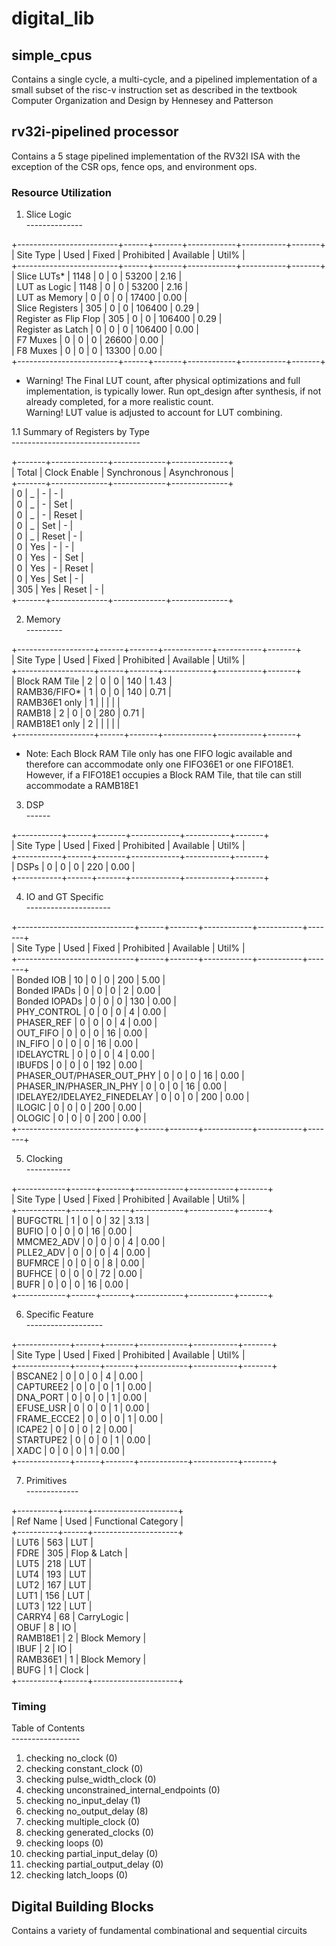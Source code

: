 # digital_lib

## simple_cpus
Contains a single cycle, a multi-cycle, and a pipelined implementation of a small subset of the risc-v instruction set as described in the
textbook Computer Organization and Design by Hennesey and Patterson

## rv32i-pipelined processor
Contains a 5 stage pipelined implementation of the RV32I ISA with the exception of the CSR ops, fence ops, and environment ops.

### Resource Utilization
1. Slice Logic<br>
--------------<br>

+-------------------------+------+-------+------------+-----------+-------+<br>
|        Site Type        | Used | Fixed | Prohibited | Available | Util% |<br>
+-------------------------+------+-------+------------+-----------+-------+<br>
| Slice LUTs*             | 1148 |     0 |          0 |     53200 |  2.16 |<br>
|   LUT as Logic          | 1148 |     0 |          0 |     53200 |  2.16 |<br>
|   LUT as Memory         |    0 |     0 |          0 |     17400 |  0.00 |<br>
| Slice Registers         |  305 |     0 |          0 |    106400 |  0.29 |<br>
|   Register as Flip Flop |  305 |     0 |          0 |    106400 |  0.29 |<br>
|   Register as Latch     |    0 |     0 |          0 |    106400 |  0.00 |<br>
| F7 Muxes                |    0 |     0 |          0 |     26600 |  0.00 |<br>
| F8 Muxes                |    0 |     0 |          0 |     13300 |  0.00 |<br>
+-------------------------+------+-------+------------+-----------+-------+<br>
* Warning! The Final LUT count, after physical optimizations and full implementation, is typically lower. Run opt_design after synthesis, if not already completed, for a more realistic count.<br>
Warning! LUT value is adjusted to account for LUT combining.<br>

1.1 Summary of Registers by Type<br>
--------------------------------<br>

+-------+--------------+-------------+--------------+<br>
| Total | Clock Enable | Synchronous | Asynchronous |<br>
+-------+--------------+-------------+--------------+<br>
| 0     |            _ |           - |            - |<br>
| 0     |            _ |           - |          Set |<br>
| 0     |            _ |           - |        Reset |<br>
| 0     |            _ |         Set |            - |<br>
| 0     |            _ |       Reset |            - |<br>
| 0     |          Yes |           - |            - |<br>
| 0     |          Yes |           - |          Set |<br>
| 0     |          Yes |           - |        Reset |<br>
| 0     |          Yes |         Set |            - |<br>
| 305   |          Yes |       Reset |            - |<br>
+-------+--------------+-------------+--------------+<br>

2. Memory<br>
---------<br>

+-------------------+------+-------+------------+-----------+-------+<br>
|     Site Type     | Used | Fixed | Prohibited | Available | Util% |<br>
+-------------------+------+-------+------------+-----------+-------+<br>
| Block RAM Tile    |    2 |     0 |          0 |       140 |  1.43 |<br>
|   RAMB36/FIFO*    |    1 |     0 |          0 |       140 |  0.71 |<br>
|     RAMB36E1 only |    1 |       |            |           |       |<br>
|   RAMB18          |    2 |     0 |          0 |       280 |  0.71 |<br>
|     RAMB18E1 only |    2 |       |            |           |       |<br>
+-------------------+------+-------+------------+-----------+-------+<br>
* Note: Each Block RAM Tile only has one FIFO logic available and therefore can accommodate only one FIFO36E1 or one FIFO18E1. However, if a FIFO18E1 occupies a Block RAM Tile, that tile can still accommodate a RAMB18E1<br>

3. DSP<br>
------<br>

+-----------+------+-------+------------+-----------+-------+<br>
| Site Type | Used | Fixed | Prohibited | Available | Util% |<br>
+-----------+------+-------+------------+-----------+-------+<br>
| DSPs      |    0 |     0 |          0 |       220 |  0.00 |<br>
+-----------+------+-------+------------+-----------+-------+<br>

4. IO and GT Specific<br>
---------------------<br>

+-----------------------------+------+-------+------------+-----------+-------+<br>
|          Site Type          | Used | Fixed | Prohibited | Available | Util% |<br>
+-----------------------------+------+-------+------------+-----------+-------+<br>
| Bonded IOB                  |   10 |     0 |          0 |       200 |  5.00 |<br>
| Bonded IPADs                |    0 |     0 |          0 |         2 |  0.00 |<br>
| Bonded IOPADs               |    0 |     0 |          0 |       130 |  0.00 |<br>
| PHY_CONTROL                 |    0 |     0 |          0 |         4 |  0.00 |<br>
| PHASER_REF                  |    0 |     0 |          0 |         4 |  0.00 |<br>
| OUT_FIFO                    |    0 |     0 |          0 |        16 |  0.00 |<br>
| IN_FIFO                     |    0 |     0 |          0 |        16 |  0.00 |<br>
| IDELAYCTRL                  |    0 |     0 |          0 |         4 |  0.00 |<br>
| IBUFDS                      |    0 |     0 |          0 |       192 |  0.00 |<br>
| PHASER_OUT/PHASER_OUT_PHY   |    0 |     0 |          0 |        16 |  0.00 |<br>
| PHASER_IN/PHASER_IN_PHY     |    0 |     0 |          0 |        16 |  0.00 |<br>
| IDELAYE2/IDELAYE2_FINEDELAY |    0 |     0 |          0 |       200 |  0.00 |<br>
| ILOGIC                      |    0 |     0 |          0 |       200 |  0.00 |<br>
| OLOGIC                      |    0 |     0 |          0 |       200 |  0.00 |<br>
+-----------------------------+------+-------+------------+-----------+-------+<br>

5. Clocking<br>
-----------<br>

+------------+------+-------+------------+-----------+-------+<br>
|  Site Type | Used | Fixed | Prohibited | Available | Util% |<br>
+------------+------+-------+------------+-----------+-------+<br>
| BUFGCTRL   |    1 |     0 |          0 |        32 |  3.13 |<br>
| BUFIO      |    0 |     0 |          0 |        16 |  0.00 |<br>
| MMCME2_ADV |    0 |     0 |          0 |         4 |  0.00 |<br>
| PLLE2_ADV  |    0 |     0 |          0 |         4 |  0.00 |<br>
| BUFMRCE    |    0 |     0 |          0 |         8 |  0.00 |<br>
| BUFHCE     |    0 |     0 |          0 |        72 |  0.00 |<br>
| BUFR       |    0 |     0 |          0 |        16 |  0.00 |<br>
+------------+------+-------+------------+-----------+-------+<br>

6. Specific Feature<br>
-------------------<br>

+-------------+------+-------+------------+-----------+-------+<br>
|  Site Type  | Used | Fixed | Prohibited | Available | Util% |<br>
+-------------+------+-------+------------+-----------+-------+<br>
| BSCANE2     |    0 |     0 |          0 |         4 |  0.00 |<br>
| CAPTUREE2   |    0 |     0 |          0 |         1 |  0.00 |<br>
| DNA_PORT    |    0 |     0 |          0 |         1 |  0.00 |<br>
| EFUSE_USR   |    0 |     0 |          0 |         1 |  0.00 |<br>
| FRAME_ECCE2 |    0 |     0 |          0 |         1 |  0.00 |<br>
| ICAPE2      |    0 |     0 |          0 |         2 |  0.00 |<br>
| STARTUPE2   |    0 |     0 |          0 |         1 |  0.00 |<br>
| XADC        |    0 |     0 |          0 |         1 |  0.00 |<br>
+-------------+------+-------+------------+-----------+-------+<br>

7. Primitives<br>
-------------<br>

+----------+------+---------------------+<br>
| Ref Name | Used | Functional Category |<br>
+----------+------+---------------------+<br>
| LUT6     |  563 |                 LUT |<br>
| FDRE     |  305 |        Flop & Latch |<br>
| LUT5     |  218 |                 LUT |<br>
| LUT4     |  193 |                 LUT |<br>
| LUT2     |  167 |                 LUT |<br>
| LUT1     |  156 |                 LUT |<br>
| LUT3     |  122 |                 LUT |<br>
| CARRY4   |   68 |          CarryLogic |<br>
| OBUF     |    8 |                  IO |<br>
| RAMB18E1 |    2 |        Block Memory |<br>
| IBUF     |    2 |                  IO |<br>
| RAMB36E1 |    1 |        Block Memory |<br>
| BUFG     |    1 |               Clock |<br>
+----------+------+---------------------+<br>

### Timing

Table of Contents<br>
-----------------<br>
1. checking no_clock (0)<br>
2. checking constant_clock (0)<br>
3. checking pulse_width_clock (0)<br>
4. checking unconstrained_internal_endpoints (0)<br>
5. checking no_input_delay (1)<br>
6. checking no_output_delay (8)<br>
7. checking multiple_clock (0)<br>
8. checking generated_clocks (0)<br>
9. checking loops (0)<br>
10. checking partial_input_delay (0)<br>
11. checking partial_output_delay (0)<br>
12. checking latch_loops (0)<br>




## Digital Building Blocks
Contains a variety of fundamental combinational and sequential circuits
